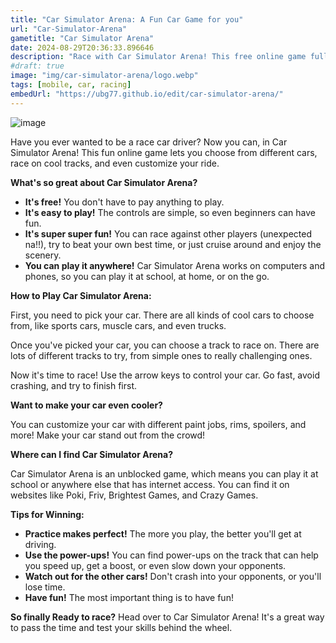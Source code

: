 ```yaml
---
title: "Car Simulator Arena: A Fun Car Game for you"
url: "Car-Simulator-Arena"
gametitle: "Car Simulator Arena"
date: 2024-08-29T20:36:33.896646
description: "Race with Car Simulator Arena! This free online game fully unblocked. Loves cars, racing, and having fun, Play it on your computer or phone now!"
#draft: true
image: "img/car-simulator-arena/logo.webp"
tags: [mobile, car, racing]
embedUrl: "https://ubg77.github.io/edit/car-simulator-arena/"
---
```


![image](https://github.com/user-attachments/assets/6b366495-2bb6-48c6-903e-f1b0ec8be5a2)

Have you ever wanted to be a race car driver?  Now you can, in Car Simulator Arena!  This fun online game lets you choose from different cars, race on cool tracks, and even customize your ride. 

**What's so great about Car Simulator Arena?**

* **It's free!** You don't have to pay anything to play. 
* **It's easy to play!** The controls are simple, so even beginners can have fun.
* **It's super super fun!** You can race against other players (unexpected na!!), try to beat your own best time, or just cruise around and enjoy the scenery.
* **You can play it anywhere!** Car Simulator Arena works on computers and phones, so you can play it at school, at home, or on the go.

**How to Play Car Simulator Arena:**

First, you need to pick your car. There are all kinds of cool cars to choose from, like sports cars, muscle cars, and even trucks.  

Once you've picked your car, you can choose a track to race on. There are lots of different tracks to try, from simple ones to really challenging ones. 

Now it's time to race! Use the arrow keys to control your car.  Go fast, avoid crashing, and try to finish first. 

**Want to make your car even cooler?** 

You can customize your car with different paint jobs, rims, spoilers, and more!  Make your car stand out from the crowd! 

**Where can I find Car Simulator Arena?**

Car Simulator Arena is an unblocked game, which means you can play it at school or anywhere else that has internet access. You can find it on websites like Poki, Friv, Brightest Games, and Crazy Games. 

**Tips for Winning:**

* **Practice makes perfect!** The more you play, the better you'll get at driving.
* **Use the power-ups!**  You can find power-ups on the track that can help you speed up, get a boost, or even slow down your opponents.
* **Watch out for the other cars!**  Don't crash into your opponents, or you'll lose time.
* **Have fun!**  The most important thing is to have fun!

**So finally Ready to race?** Head over to Car Simulator Arena!  It's a great way to pass the time and test your skills behind the wheel. 

